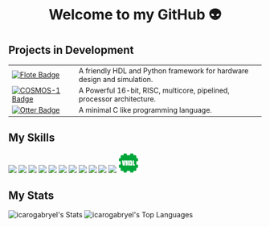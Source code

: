 <div align="center">
  <h1>Welcome to my GitHub 👽</h1>
</div>

<!-- ## My Projects -->

## Projects in Development

<table>
  <tbody>
    <tr>
      <td>
        <a href="https://github.com/icarogabryel/flote">
          <img src="https://img.shields.io/badge/%F0%9F%9B%B8-Flote-green?style=flat" alt="Flote Badge">
        </a>
      </td>
      <td>A friendly HDL and Python framework for hardware design and simulation.</td>
    </tr>
    <tr>
      <td>
        <a href="https://github.com/icarogabryel/cosmos-1">
          <img src="https://img.shields.io/badge/%F0%9F%8C%8C-COSMOS--1-blue?style=flat" alt="COSMOS-1 Badge">
        </a>
      </td>
      <td>A Powerful 16-bit, RISC, multicore, pipelined, processor architecture.</td>
    </tr>
    <tr>
      <td>
        <a href="https://github.com/icarogabryel/otter">
          <img src="https://img.shields.io/badge/%F0%9F%A6%A6-Otter-cyan?style=flat" alt="Otter Badge">
        </a>
      </td>
      <td>A minimal C like programming language.</td>
    </tr>
  </tbody>
</table>

## My Skills

<div>
  <img src="https://cdn.jsdelivr.net/gh/devicons/devicon/icons/python/python-original.svg" width="40"/>
  <img src="https://cdn.jsdelivr.net/gh/devicons/devicon/icons/c/c-original.svg" width="40"/>
  <img src="https://cdn.jsdelivr.net/gh/devicons/devicon/icons/cplusplus/cplusplus-original.svg" width="40"/>
  <img src="https://cdn.jsdelivr.net/gh/devicons/devicon/icons/java/java-original.svg" width="40"/>
  <img src="https://cdn.jsdelivr.net/gh/devicons/devicon/icons/javascript/javascript-original.svg" width="40"/>
  <img src="https://cdn.jsdelivr.net/gh/devicons/devicon/icons/typescript/typescript-original.svg" width="40"/>
  <img src="https://cdn.jsdelivr.net/gh/devicons/devicon/icons/html5/html5-original.svg" width="40"/>
  <img src="https://cdn.simpleicons.org/css" width="40"/>
  <img src="https://cdn.jsdelivr.net/gh/devicons/devicon/icons/sqlite/sqlite-original.svg" width="40"/>
  <img src="https://cdn.jsdelivr.net/gh/devicons/devicon/icons/django/django-plain.svg" width="40"/>
  <img src="https://cdn.jsdelivr.net/gh/devicons/devicon/icons/arduino/arduino-original.svg" width="40"/>
  <img src="assets/vhdl_icon.svg" width="40"/>  <!-- Local -->
<div/>

## My Stats

![icarogabryel's Stats](https://github-readme-stats.vercel.app/api?username=icarogabryel&theme=dark&show_icons=true&hide_border=true&count_private=true)
![icarogabryel's Top Languages](https://github-readme-stats.vercel.app/api/top-langs/?username=icarogabryel&theme=dark&show_icons=true&hide_border=true&layout=compact)
